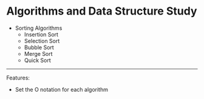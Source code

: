# Algorithms and Data Structure Study
- Sorting Algorithms
  - Insertion Sort
  - Selection Sort
  - Bubble Sort
  - Merge Sort
  - Quick Sort

---------------
Features:
- Set the O notation for each algorithm
